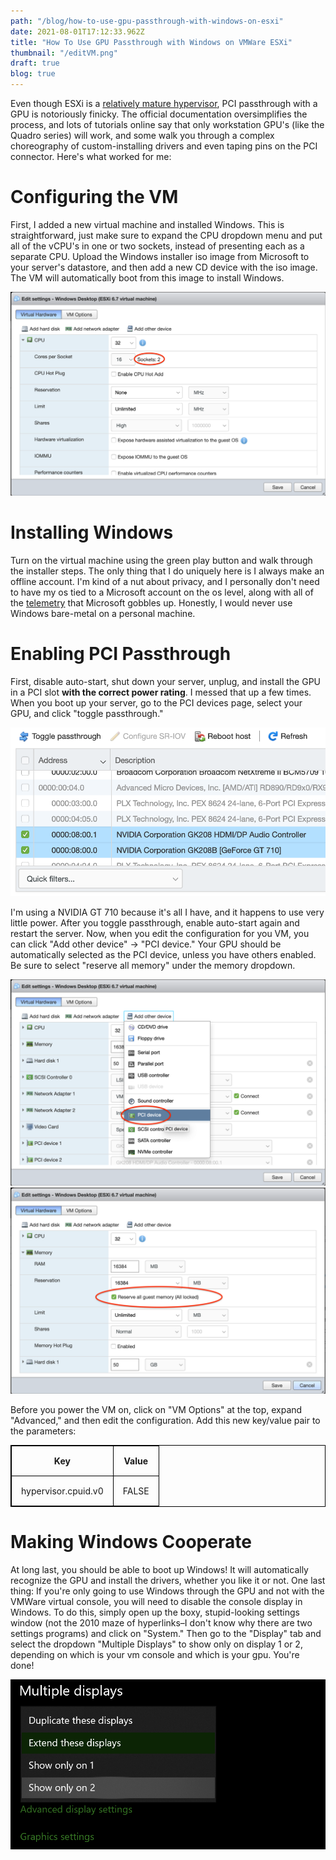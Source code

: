 ```yaml
---
path: "/blog/how-to-use-gpu-passthrough-with-windows-on-esxi"
date: 2021-08-01T17:12:33.962Z
title: "How To Use GPU Passthrough with Windows on VMWare ESXi"
thumbnail: "/editVM.png"
draft: true
blog: true
---
```



<style>

table, th, td {
  border: 1px solid black;
  border-collapse: collapse;
}

th, td {
  padding: 15px;
}

th, td {
  text-align: center;
}

</style>

Even though ESXi is a [relatively mature hypervisor](https://en.wikipedia.org/wiki/Timeline_of_virtualization_development#Year_1999), PCI passthrough with a GPU is notoriously finicky.  The official documentation oversimplifies the process, and lots of tutorials online say that only workstation GPU's (like the Quadro series) will work, and some walk you through a complex choreography of custom-installing drivers and even taping pins on the PCI connector.  Here's what worked for me:

# Configuring the VM

First, I added a new virtual machine and installed Windows.  This is straightforward, just make sure to expand the CPU dropdown menu and put all of the vCPU's in one or two sockets, instead of presenting each as a separate CPU.  Upload the Windows installer iso image from Microsoft to your server's datastore, and then add a new CD device with the iso image.  The VM will automatically boot from this image to install Windows.

![Edit VM](../../images/editVM.png)

# Installing Windows

Turn on the virtual machine using the green play button and walk through the installer steps.  The only thing that I do uniquely here is I always make an offline account.  I'm kind of a nut about privacy, and I personally don't need to have my os tied to a Microsoft account on the os level, along with all of the [telemetry](https://docs.microsoft.com/en-us/windows/privacy/manage-windows-2004-endpoints) that Microsoft gobbles up.  Honestly, I would never use Windows bare-metal on a personal machine.

# Enabling PCI Passthrough

First, disable auto-start, shut down your server, unplug, and install the GPU in a PCI slot **with the correct power rating**.  I messed that up a few times.  When you boot up your server, go to the PCI devices page, select your GPU, and click "toggle passthrough."

![pcipassthrough](../../images/pcipassthrough.png 'PCI Passthrough')

I'm using a NVIDIA GT 710 because it's all I have, and it happens to use very little power.  After you toggle passthrough, enable auto-start again and restart the server.  Now, when you edit the configuration for you VM, you can click "Add other device" -> "PCI device."  Your GPU should be automatically selected as the PCI device, unless you have others enabled.  Be sure to select "reserve all memory" under the memory dropdown.  

![addpcidevice](../../images/addpcidevice.png)
![reserveAllMemory](../../images/reserveAllMemory.png)

Before you power the VM on, click on "VM Options" at the top, expand "Advanced," and then edit the configuration.  Add this new key/value pair to the parameters:

<table style="width:100%">
	<tr>
		<th>Key</th>
		<th>Value</th>
	</tr>
	<tr>
		<td>hypervisor.cpuid.v0</td>
		<td>FALSE</td>
	</tr>
</table>

# Making Windows Cooperate

At long last, you should be able to boot up Windows! It will automatically recognize the GPU and install the drivers, whether you like it or not.  One last thing: If you're only going to use Windows through the GPU and not with the VMWare virtual console, you will need to disable the console display in Windows.  To do this, simply open up the boxy, stupid-looking settings window (not the 2010 maze of hyperlinks–I don't know why there are two settings programs) and click on "System." Then go to the "Display" tab and select the dropdown "Multiple Displays" to show only on display 1 or 2, depending on which is your vm console and which is your gpu.  You're done!

![displayOptions](../../images/displayOptions.png)
